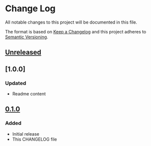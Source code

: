 # Change Log
All notable changes to this project will be documented in this file.

The format is based on [Keep a Changelog](http://keepachangelog.com/)
and this project adheres to [Semantic Versioning](http://semver.org/).

## [Unreleased]

## [1.0.0]
### Updated
- Readme content

## [0.1.0]
### Added
- Initial release
- This CHANGELOG file

[Unreleased]: https://github.com/sunsevennv/certified-rng/compare/1.0.0...HEAD
[0.1.0]: https://github.com/sunsevennv/certified-rng/compare/0.0.0...1.0.0
[0.1.0]: https://github.com/sunsevennv/certified-rng/compare/e5ca6f5a194fbfa2932a00a4f1e98335c78145da...0.1.0
